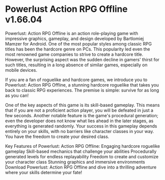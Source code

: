 # Powerlust Action RPG Offline v1.66.04

Powerlust: Action RPG Offline is an action role-playing game with impressive graphics, gameplay, and design developed by Bartlomiej Mamzer for Android. One of the most popular styles among classic RPG titles has been the hardcore genre on PCs. This popularity led even the most renowned game companies to strive to create a hardcore title. However, the surprising aspect was the sudden decline in gamers' thirst for such titles, resulting in a long absence of similar games, especially on mobile devices.

If you are a fan of roguelike and hardcore games, we introduce you to Powerlust: Action RPG Offline, a stunning hardcore roguelike that takes you back to classic RPG experiences. The premise is simple: survive for as long as you can!

One of the key aspects of this game is its skill-based gameplay. This means that if you are not a proficient action player, you will be defeated in just a few seconds. Another notable feature is the game's procedural generation; even the developer does not know what lies ahead in the later stages, as everything is generated randomly. Your success in this gameplay depends entirely on your skills, with no barriers like character classes in your way. You have the freedom to create your desired class.

Key Features of Powerlust: Action RPG Offline:
Engaging hardcore roguelike gameplay
Skill-based mechanics that challenge your abilities
Procedurally generated levels for endless replayability
Freedom to create and customize your character class
Stunning graphics and immersive environments
Download Powerlust: Action RPG Offline and dive into a thrilling adventure where your skills determine your fate!